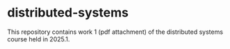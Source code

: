 # distributed-systems

This repository contains work 1 (pdf attachment) of the distributed systems course held in 2025.1.
